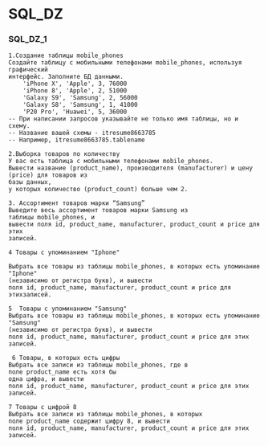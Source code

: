 # SQL_DZ
### SQL_DZ_1

    1.Создание таблицы mobile_phones
    Создайте таблицу с мобильными телефонами mobile_phones, используя графический 
    интерфейс. Заполните БД данными.
        'iPhone X', 'Apple', 3, 76000
        'iPhone 8', 'Apple', 2, 51000
        'Galaxy S9', 'Samsung', 2, 56000
        'Galaxy S8', 'Samsung', 1, 41000
        'P20 Pro', 'Huawei', 5, 36000
    -- При написании запросов указывайте не только имя таблицы, но и схему.
    -- Название вашей схемы - itresume8663785
    -- Например, itresume8663785.tablename
    
    2.Выборка товаров по количеству
    У вас есть таблица с мобильными телефонами mobile_phones.
    Вывести название (product_name), производителя (manufacturer) и цену (price) для товаров из 
    базы данных,
    у которых количество (product_count) больше чем 2.
    
    3. Ассортимент товаров марки “Samsung”
    Выведите весь ассортимент товаров марки Samsung из таблицы mobile_phones, и 
    вывести поля id, product_name, manufacturer, product_count и price для этих 
    записей.
    
    4 Товары с упоминанием "Iphone"  
     
    Выбрать все товары из таблицы mobile_phones, в которых есть упоминание "Iphone" 
    (независимо от регистра букв), и вывести 
    поля id, product_name, manufacturer, product_count и price для этихзаписей.
    
    5  Товары с упоминанием "Samsung"
    Выбрать все товары из таблицы mobile_phones, в которых есть упоминание "Samsung" 
    (независимо от регистра букв), и вывести 
    поля id, product_name, manufacturer, product_count и price для этих записей. 
    
     6 Товары, в которых есть цифры
    Выбрать все записи из таблицы mobile_phones, где в поле product_name есть хотя бы 
    одна цифра, и вывести 
    поля id, product_name, manufacturer, product_count и price для этих записей.
    
    7 Товары с цифрой 8
    Выбрать все записи из таблицы mobile_phones, в которых 
    поле product_name содержит цифру 8, и вывести 
    поля id, product_name, manufacturer, product_count и price для этих записей.
